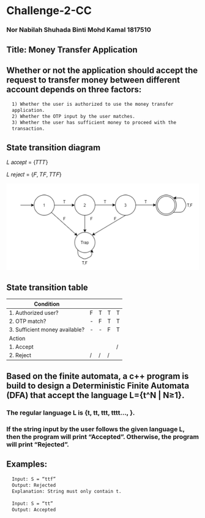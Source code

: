 # Challenge-2-CC
### Nor Nabilah Shuhada Binti Mohd Kamal  1817510
## Title: Money Transfer Application
## Whether or not the application should accept the request to transfer money between different account depends on three factors:
      1) Whether the user is authorized to use the money transfer
      application.
      2) Whether the OTP input by the user matches.
      3) Whether the user has sufficient money to proceed with the
      transaction.
## State transition diagram

  𝐿
  𝑎𝑐𝑐𝑒𝑝𝑡 = {𝑇𝑇𝑇}

  𝐿
  𝑟𝑒𝑗𝑒𝑐𝑡 = {𝐹, 𝑇𝐹, 𝑇𝑇𝐹}

![alt text](https://github.com/Nblhshda/Challenge-2-CC/blob/main/cc1.PNG?raw=true)

## State transition table

| Condition                      |             |              |              |                 | 
|--------------------------------|-------------|--------------|--------------|-----------------|
| 1. Authorized user?            | F           | T            | T            | T               | 
| 2. OTP match?                  | -           | F            | T            | T               | 
| 3. Sufficient money available? | -           | -            | F            | T               |
| Action                         |             |              |              |                 |
| 1. Accept                      |             |              |              | /               |
| 2. Reject                      | /           | /            | /            |                 | 

## Based on the finite automata, a c++ program is build to design a Deterministic Finite Automata (DFA) that accept the language L={t^N | N≥1}.
### The regular language L is {t, tt, ttt, tttt…, }.
### If the string input by the user follows the given language L, then the program will print “Accepted”. Otherwise, the program will print “Rejected”.

## Examples:

      Input: S = “ttf”
      Output: Rejected
      Explanation: String must only contain t.

      Input: S = “tt”
      Output: Accepted


